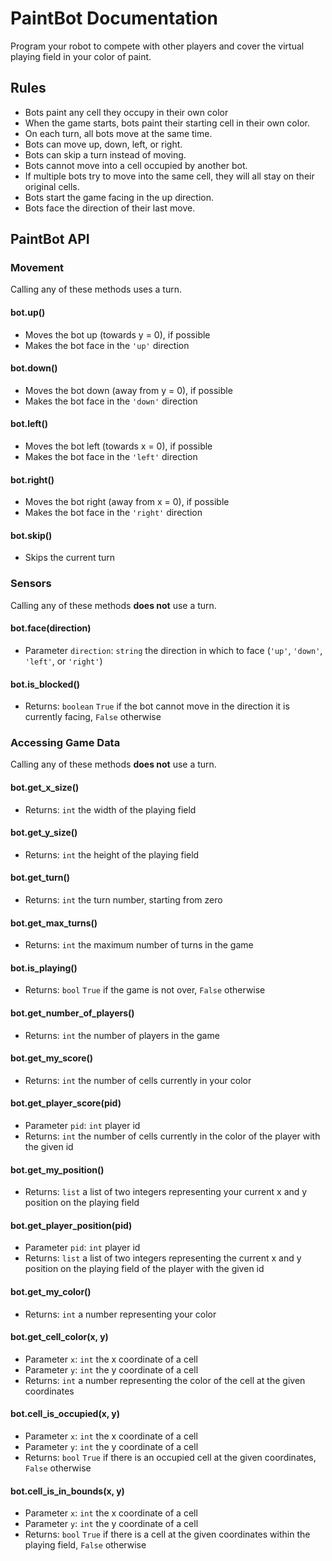 # PaintBot Documentation

Program your robot to compete with other players and cover the virtual playing field in your color of paint.

## Rules

- Bots paint any cell they occupy in their own color
- When the game starts, bots paint their starting cell in their own color.
- On each turn, all bots move at the same time.
- Bots can move up, down, left, or right.
- Bots can skip a turn instead of moving.
- Bots cannot move into a cell occupied by another bot.
- If multiple bots try to move into the same cell, they will all stay on their original cells.
- Bots start the game facing in the up direction.
- Bots face the direction of their last move.

## PaintBot API

### Movement

Calling any of these methods uses a turn.

#### bot.up()

- Moves the bot up (towards y = 0), if possible
- Makes the bot face in the `'up'` direction

#### bot.down()

- Moves the bot down (away from y = 0), if possible
- Makes the bot face in the `'down'` direction

#### bot.left()

- Moves the bot left (towards x = 0), if possible
- Makes the bot face in the `'left'` direction

#### bot.right()

- Moves the bot right (away from x = 0), if possible
- Makes the bot face in the `'right'` direction

#### bot.skip()

- Skips the current turn

### Sensors

Calling any of these methods **does not** use a turn.

#### bot.face(direction)

- Parameter `direction`: `string` the direction in which to face (`'up'`, `'down'`, `'left'`, or `'right'`)

#### bot.is_blocked()

- Returns: `boolean` `True` if the bot cannot move in the direction it is currently facing, `False` otherwise

### Accessing Game Data

Calling any of these methods **does not** use a turn.

#### bot.get_x_size()

- Returns: `int` the width of the playing field

#### bot.get_y_size()

- Returns: `int` the height of the playing field

#### bot.get_turn()

- Returns: `int` the turn number, starting from zero

#### bot.get_max_turns()

- Returns: `int` the maximum number of turns in the game

#### bot.is_playing()

- Returns: `bool` `True` if the game is not over, `False` otherwise

#### bot.get_number_of_players()

- Returns: `int` the number of players in the game

#### bot.get_my_score()

- Returns: `int` the number of cells currently in your color

#### bot.get_player_score(pid)

- Parameter `pid`: `int` player id
- Returns: `int` the number of cells currently in the color of the player with the given id

#### bot.get_my_position()

- Returns: `list` a list of two integers representing your current x and y position on the playing field

#### bot.get_player_position(pid)

- Parameter `pid`: `int` player id
- Returns: `list` a list of two integers representing the current x and y position on the playing field of the player with the given id

#### bot.get_my_color()

- Returns: `int` a number representing your color

#### bot.get_cell_color(x, y)

- Parameter `x`: `int` the x coordinate of a cell
- Parameter `y`: `int` the y coordinate of a cell
- Returns: `int` a number representing the color of the cell at the given coordinates

#### bot.cell_is_occupied(x, y)

- Parameter `x`: `int` the x coordinate of a cell
- Parameter `y`: `int` the y coordinate of a cell
- Returns: `bool` `True` if there is an occupied cell at the given coordinates, `False` otherwise

#### bot.cell_is_in_bounds(x, y)

- Parameter `x`: `int` the x coordinate of a cell
- Parameter `y`: `int` the y coordinate of a cell
- Returns: `bool` `True` if there is a cell at the given coordinates within the playing field, `False` otherwise
